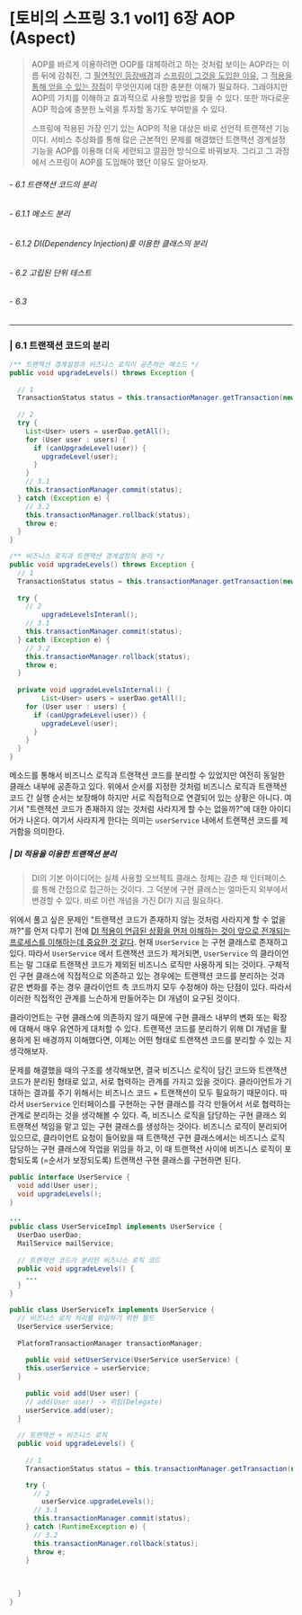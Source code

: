 # [토비의 스프링 3.1 vol1] 6장 AOP (Aspect)

> AOP를 바르게 이용하려면 OOP를 대체하려고 하는 것처럼 보이는 AOP라는 이름 뒤에 감춰진, 그 <u>필연적인 등장배경</u>과 <u>스프링이 그것을 도입한 이유</u>, 그 <u>적용을 통해 얻을 수 있는 장점</u>이 무엇인지에 대한 충분한 이해가 필요하다. 그래야지만 AOP의 가치를 이해하고 효과적으로 사용할 방법을 찾을 수 있다. 또한 까다로운 AOP 학습에 충분한 노력을 투자할 동기도 부여받을 수 있다. 
>
> 스프링에 적용된 가장 인기 있는 AOP의 적용 대상은 바로 선언적 트랜잭션 기능이다. 서비스 추상화를 통해 많은 근본적인 문제를 해결했던 트랜잭션 경계설정 기능을 AOP를 이용해 더욱 세련되고 깔끔한 방식으로 바꿔보자. 그리고 그 과정에서 스프링이 AOP를 도입해야 했던 이유도 알아보자. 

###### - 6.1 트랜잭션 코드의 분리 

###### 	- 6.1.1 메소드 분리

###### 	- 6.1.2 DI(Dependency Injection)를 이용한 클래스의 분리 

###### - 6.2 고립된 단위 테스트 

###### - 6.3 

____

### | 6.1 트랜잭션 코드의 분리 

```java
/** 트랜잭션 경계설정과 비즈니스 로직이 공존하는 메소드 */
public void upgradeLevels() throws Exception {
  
  // 1
  TransactionStatus status = this.transactionManager.getTransaction(new DefaultTransactionDefinition());
  
  // 2
  try {
    List<User> users = userDao.getAll();
    for (User user : users) {
      if (canUpgradeLevel(user)) {
        upgradeLevel(user);
      }
    }
    // 3.1
    this.transactionManager.commit(status);
  } catch (Exception e) {
    // 3.2
    this.transactionManager.rollback(status);
    throw e;
  }
}
```

```java
/** 비즈니스 로직과 트랜잭션 경계설정의 분리 */
public void upgradeLevels() throws Exception {
  // 1
  TransactionStatus status = this.transactionManager.getTransaction(new DefaultTransactionDefinition());
  
  try {
    // 2
		upgradeLevelsInteranl();    
    // 3.1
    this.transactionManager.commit(status);
  } catch (Exception e) {
    // 3.2 
    this.transactionManager.rollback(status);
    throw e;
  }
  
  private void upgradeLevelsInternal() {
        List<User> users = userDao.getAll();
    for (User user : users) {
      if (canUpgradeLevel(user)) {
        upgradeLevel(user);
      }
    }
  }
}
```

메소드를 통해서 비즈니스 로직과 트랜잭션 코드를 분리할 수 있었지만 여전히 동일한 클래스 내부에 공존하고 있다. 위에서 순서를 지정한 것처럼 비즈니스 로직과 트랜잭션 코드 간 실행 순서는 보장해야 하지만 서로 직접적으로 연결되어 있는 상황은 아니다. 여기서 "트랜잭션 코드가 존재하지 않는 것처럼 사라지게 할 수는 없을까?"에 대한 아이디어가 나온다. 여기서 사라지게 한다는 의미는 `userService` 내에서 트랜잭션 코드를 제거함을 의미한다. 

##### | DI 적용을 이용한 트랜잭션 분리

> DI의 기본 아이디어는 실제 사용할 오브젝트 클래스 정체는 감춘 채 인터페이스를 통해 간접으로 접근하는 것이다. 그 덕분에 구현 클래스는 얼마든지 외부에서 변경할 수 있다. 바로 이런 개념을 가진 DI가 지금 필요하다. 

위에서 풀고 싶은 문제인 "트랜잭션 코드가 존재하지 않는 것처럼 사라지게 할 수 없을까?"를 먼저 다루기 전에 <u>DI 적용이 언급된 상황을 먼저 이해하는 것이 앞으로 전개되는 프로세스를 이해하는데 중요한 것 같다</u>. 현재 `UserService` 는 구현 클래스로 존재하고 있다. 따라서 `UserService` 에서 트랜잭션 코드가 제거되면, `UserService` 의 클라이언트는 말 그대로 트랜잭션 코드가 제외된 비즈니스 로직만 사용하게 되는 것이다. 구체적인 구현 클래스에  직접적으로 의존하고 있는 경우에는 트랜잭션 코드를 분리하는 것과 같은 변화를 주는 경우 클라이언트 측 코드까지 모두 수정해야 하는 단점이 있다. 따라서 이러한 직접적인 관계를 느슨하게 만들어주는 DI 개념이 요구된 것이다. 

클라이언트는 구현 클래스에 의존하지 않기 때문에 구현 클래스 내부의 변화 또는 확장에 대해서 매우 유연하게 대처할 수 있다. 트랜잭션 코드를 분리하기 위해 DI 개념을 활용하게 된 배경까지 이해했다면, 이제는 어떤 형태로 트랜잭션 코드를 분리할 수 있는 지 생각해보자.

문제를 해결했을 때의 구조를 생각해보면, 결국 비즈니스 로직이 담긴 코드와 트랜잭션 코드가 분리된 형태로 있고, 서로 협력하는 관계를 가지고 있을 것이다. 클라이언트가 기대하는 결과를 주기 위해서는 비즈니스 코드 + 트랜잭션이 모두 필요하기 때문이다. 따라서 `UserService` 인터페이스를 구현하는 구현 클래스를 각각 만들어서 서로 협력하는 관계로 분리하는 것을 생각해볼 수 있다. 즉, 비즈니스 로직을 담당하는 구현 클래스 외 트랜잭션 책임을 맡고 있는 구현 클래스를 생성하는 것이다. 비즈니스 로직이 분리되어 있으므로, 클라이언트 요청이 들어왔을 때 트랜잭션 구현 클래스에서는 비즈니스 로직 담당하는 구현 클래스에 작업을 위임을 하고, 이 때 트랜잭션 사이에 비즈니스 로직이 포함되도록 (=순서가 보장되도록) 트랜잭션 구현 클래스를 구현하면 된다.

```java
public interface UserService {
  void add(User user);
  void upgradeLevels();
}
```



```java
...
public class UserServiceImpl implements UserService {
  UserDao userDao;
  MailService mailService;
  
  // 트랜잭션 코드가 분리된 비즈니스 로직 코드
  public void upgradeLevels() {
    ...
  }
}  
```



```java
public class UserServiceTx implements UserService {
  // 비즈니스 로직 처리를 위임하기 위한 필드 
  UserService userService;
  
  PlatformTransactionManager transactionManager;
  
 	public void setUserService(UserService userService) {
    this.userService = userService; 
  }
  
 	public void add(User user) {
    // add(User user) -> 위임(Delegate)
    userService.add(user);
  } 
  
  // 트랜잭션 + 비즈니스 로직 
  public void upgradeLevels() {
    
   	// 1
    TransactionStatus status = this.transactionManager.getTransaction(new DefalutTransactionDefinition());

    try {
      // 2
   		userService.upgradeLevels();
      // 3.1
      this.transactionManager.commit(status);
    } catch (RuntimeException e) {
      // 3.2
      this.transactionManager.rollback(status);
      throw e; 
    }
   
    
    
  }
}
```

